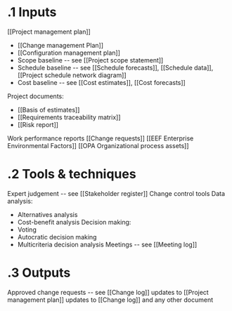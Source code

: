 # .1 Inputs
[[Project management plan]]
* [[Change management Plan]]
* [[Configuration management plan]]
* Scope baseline -- see [[Project scope statement]]
* Schedule baseline -- see [[Schedule forecasts]], [[Schedule data]], [[Project schedule network diagram]]
* Cost baseline -- see [[Cost estimates]], [[Cost forecasts]]

Project documents:
* [[Basis of estimates]]
* [[Requirements traceability matrix]]
* [[Risk report]]

Work performance reports
[[Change requests]]
[[EEF Enterprise Environmental Factors]]
[[OPA Organizational process assets]]


# .2 Tools & techniques
Expert judgement -- see [[Stakeholder register]]
Change control tools
Data analysis:
* Alternatives analysis
* Cost-benefit analysis
Decision making:
* Voting
* Autocratic decision making
* Multicriteria decision analysis
Meetings -- see [[Meeting log]]

# .3 Outputs
Approved change requests -- see [[Change log]]
updates to [[Project management plan]]
updates to [[Change log]] and any other document
